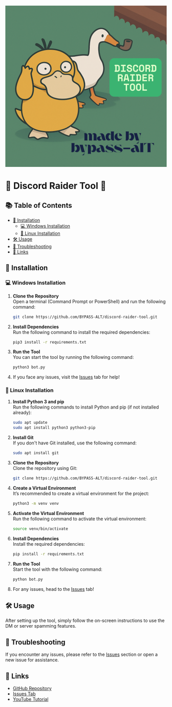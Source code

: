 ![Image](aa.png)

# 📜 **Discord Raider Tool** 🚀

## 📚 Table of Contents
- [🔧 Installation](#-installation)
  - [💻 Windows Installation](#-windows-installation)
  - [🐧 Linux Installation](#-linux-installation)
- [🛠️ Usage](#-usage)
- [🐞 Troubleshooting](#-troubleshooting)
- [🔗 Links](#-links)

## 🔧 Installation

### 💻 Windows Installation

1. **Clone the Repository**  
   Open a terminal (Command Prompt or PowerShell) and run the following command:
   ```bash
   git clone https://github.com/BYPASS-ALT/discord-raider-tool.git
   ```
   
2. **Install Dependencies**  
   Run the following command to install the required dependencies:
   ```bash
   pip3 install -r requirements.txt
   ```

3. **Run the Tool**  
   You can start the tool by running the following command:
   ```bash
   python3 bot.py
   ```

4. If you face any issues, visit the [Issues](https://github.com/BYPASS-ALT/discord-raider-tool/issues) tab for help!

### 🐧 Linux Installation

1. **Install Python 3 and pip**  
   Run the following commands to install Python and pip (if not installed already):
   ```bash
   sudo apt update
   sudo apt install python3 python3-pip
   ```

2. **Install Git**  
   If you don't have Git installed, use the following command:
   ```bash
   sudo apt install git
   ```

3. **Clone the Repository**  
   Clone the repository using Git:
   ```bash
   git clone https://github.com/BYPASS-ALT/discord-raider-tool.git
   ```

4. **Create a Virtual Environment**  
   It’s recommended to create a virtual environment for the project:
   ```bash
   python3 -m venv venv
   ```

5. **Activate the Virtual Environment**  
   Run the following command to activate the virtual environment:
   ```bash
   source venv/bin/activate
   ```

6. **Install Dependencies**  
   Install the required dependencies:
   ```bash
   pip install -r requirements.txt
   ```

7. **Run the Tool**  
   Start the tool with the following command:
   ```bash
   python bot.py
   ```

8. For any issues, head to the [Issues](https://github.com/BYPASS-ALT/discord-raider-tool/issues) tab!

## 🛠️ Usage

After setting up the tool, simply follow the on-screen instructions to use the DM or server spamming features.

## 🐞 Troubleshooting

If you encounter any issues, please refer to the [Issues](https://github.com/BYPASS-ALT/discord-raider-tool/issues) section or open a new issue for assistance.

## 🔗 Links

- [GitHub Repository](https://github.com/BYPASS-ALT/discord-raider-tool)
- [Issues Tab](https://github.com/BYPASS-ALT/discord-raider-tool/issues)
- [YouTube Tutorial](https://www.youtube.com/watch?v=2xgz9LC-ot4)
